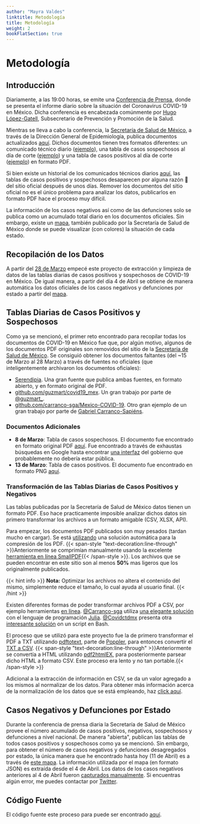 ```yaml
---
author: "Mayra Valdes"
linktitle: Metodología
title: Metodología
weight: 2
bookFlatSection: true
---
```


# Metodología

## Introducción
Diariamente, a las 19:00 horas, se emite una [Conferencia de Prensa](https://coronavirus.gob.mx/noticias/), donde se presenta el informe diario sobre la situación del Coronavirus COVID-19 en México. Dicha conferencia es encabezada comúnmente por [Hugo López-Gatell](https://twitter.com/HLGatell), Subsecretario de Prevención y Promoción de la Salud. 

Mientras se lleva a cabo la conferencia, la [Secretaría de Salud de México](https://www.gob.mx/salud), a través de la Dirección General de Epidemiología,  publica documentos actualizados [aquí](https://www.gob.mx/salud/documentos/coronavirus-covid-19-comunicado-tecnico-diario-238449). Dichos documentos tienen tres formatos diferentes: un comunicado técnico diario ([ejemplo](https://www.gob.mx/cms/uploads/attachment/file/546100/Comunicado_Tecnico_Diario_COVID-19_2020.04.09.pdf)), una tabla de casos sospechosos al día de corte ([ejemplo](https://datos.covid19in.mx/tablas-diarias/sospechosos/202004/20200409.pdf)) y una tabla de casos positivos al día de corte ([ejemplo](https://datos.covid19in.mx/tablas-diarias/positivos/202004/20200409.pdf)) en formato PDF. 

Si bien existe un historial de los comunicados técnicos diarios [aquí](https://www.gob.mx/salud/documentos/informacion-internacional-y-nacional-sobre-nuevo-coronavirus-2019-ncov), las tablas de casos positivos y sospechosos desaparecen por alguna razón 🤷 del sitio oficial después de unos días. Remover los documentos del sitio oficial no es el único problema para analizar los datos, publicarlos en formato PDF 
hace el proceso muy difícil. 

La información de los casos negativos así como de las defunciones solo se publica como un acumulado total diario en los documentos oficiales. Sin embargo, existe un [mapa](https://ncov.sinave.gob.mx/mapa.aspx), también publicado por la Secretaría de Salud de México donde se puede visualizar (con colores) la situación de cada estado.

## Recopilación de los Datos
A partir del [28 de Marzo](https://github.com/mayrop/covid19in-mx/commit/d472d10cc7a7fad9b11099af8d5ee4f7dc07037c) empecé este proyecto de extracción y limpieza de datos de las tablas diarias de casos positivos y sospechosos de COVID-19 en México. De igual manera, a partir del día 4 de Abril se obtiene de manera automática los datos oficiales de los casos negativos y defunciones por estado a partir del [mapa](https://ncov.sinave.gob.mx/mapa.aspx). 

## Tablas Diarias de Casos Positivos y Sospechosos 
Como ya se mencionó, el primer reto encontrado para recopilar todas los documentos de COVID-19 en México fue que, por algún motivo, algunos de los documentos PDF originales son removidos del sitio de la [Secretaría de Salud de México](https://www.gob.mx/salud/documentos/coronavirus-covid-19-comunicado-tecnico-diario-238449). Se consiguió obtener los documentos faltantes (del ~15 de Marzo al 28 Marzo) a través de fuentes no oficiales (que inteligentemente archivaron los documentos oficiales):
* [Serendipia](https://serendipia.digital/2020/03/datos-abiertos-sobre-casos-de-coronavirus-covid-19-en-mexico/). Una gran fuente que publica ambas fuentes, en formato abierto, y en formato original de PDF.
* [github.com/guzmart/covid19_mex](https://github.com/guzmart/covid19_mex). Un gran trabajo por parte de [@guzmart_](https://twitter.com/guzmart_).
* [github.com/carranco-sga/Mexico-COVID-19](https://github.com/carranco-sga/Mexico-COVID-19). Otro gran ejemplo de un gran trabajo por parte de [Gabriel Carranco-Sapiéns](https://github.com/carranco-sga).

### Documentos Adicionales
* **8 de Marzo**: Tabla de casos sospechosos. El documento fue encontrado en formato original PDF [aquí](https://slp.gob.mx/SSALUD/Documentos%20compartidos/Coronavirus/marzo/Tabla_casos_sospechosos_COVID-19_2020.03.08.pdf). Fue encontrado a través de exhaustas búsquedas en Google hasta encontrar [una interfaz](https://slp.gob.mx/SSALUD/Documentos%20compartidos/Forms/AllItems.aspx?RootFolder=%2FSSALUD%2FDocumentos%20compartidos%2FCoronavirus&FolderCTID=0x0120002C4A6E2BDD73D34899963849CA684C1C&View=%7BFA81CA67%2D551E%2D4BDD%2D9C03%2DCA3F799D0382%7D) del gobierno que probablemente no debería estar pública.
* **13 de Marzo**: Tabla de casos positivos. El documento fue encontrado en formato PNG [aquí](https://www.scribd.com/document/452680821/Tabla-casos-positivos-resultado-InDRE-2020-03-13).

### Transformación de las Tablas Diarias de Casos Positivos y Negativos 
Las tablas publicadas por la Secretaría de Salud de México datos tienen un formato PDF. Eso hace practicamente imposible analizar dichos datos sin primero transformar los archivos a un formato amigable (CSV, XLSX, API).

Para empezar, los documentos PDF publicados son muy pesados (tardan mucho en cargar). Se está [utilizando](https://github.com/mayrop/datos-covid19in-mx/blob/master/scripts/processing/compress.sh#L23) una solución automática para la compresión de los PDF. {{< span-style "text-decoration:line-through" >}}Anteriormente se comprimían manualmente usando la excelente <a href="https://smallpdf.com/compress-pdf" target="_blank">herramienta en línea SmallPDF</a>{{< /span-style >}}. Los archivos que se pueden encontrar en este sitio son al menos **50%** mas ligeros que los originalmente publicados. 

{{< hint info >}}
**Nota:** Optimizar los archivos no altera el contenido del mismo, simplemente reduce el tamaño, lo cual ayuda al usuario final.
{{< /hint >}}

Existen diferentes formas de poder transformar archivos PDF a CSV, por ejemplo herramientas [en línea](https://convertio.co/pdf-csv/). [@Carranco-sga](https://github.com/carranco-sga) utiliza [una elegante solución](https://github.com/carranco-sga/Mexico-COVID-19/blob/master/Scraping/pdf_scraping.jl#L7) con el lenguaje de programación [Julia](https://julialang.org/). [@Covidctdmx](https://github.com/covidctdmx) presenta otra [interesante solución](https://github.com/covidctdmx/covid_ctd_mx/blob/master/covid_ctd_mx.sh#L166) on un script en Bash.

El proceso que se utilizó para este proyecto fue la de primero transformar el PDF a TXT utilizando [pdftotext](https://en.wikipedia.org/wiki/Pdftotext), parte de [Poppler](https://poppler.freedesktop.org/), para entonces convertir el [TXT a CSV](https://github.com/mayrop/datos-covid19in-mx/blob/master/scripts/processing/parse_pdf.py). {{< span-style "text-decoration:line-through" >}}Anteriormente se convertía a HTML utilizando <a href="https://github.com/pdf2htmlEX/pdf2htmlEX" target="_blank">pdf2htmlEX</a>, para posteriormente parsear dicho HTML a formato CSV. Este proceso era lento y no tan portable.{{< /span-style >}}

Adicional a la extracción de información en CSV, se da un valor agregado a los mismos al normalizar de los datos. Para obtener más información acerca de la normalización de los datos que se está empleando, haz [click aquí](/docs/datos/tablas-casos/normalizacion/).

## Casos Negativos y Defunciones por Estado
Durante la conferencia de prensa diaria la Secretaría de Salud de México provee el número acumulado de casos positivos, negativos, sospechosos y defunciones a nivel nacional. 
De manera "abierta", publican las tablas de todos casos positivos y sospechosos como ya se mencionó. Sin embargo, para obtener el número de casos negativos y defunciones desagregados por estado, la única manera que he encontrado hasta hoy (11 de Abril) es a través de [este mapa](https://ncov.sinave.gob.mx/mapa.aspx). La información utilizada por el mapa (en formato JSON) es extraída desde el 4 de Abril. Los datos de los casos negativos anteriores al 4 de Abril fueron [capturados manualmente](https://github.com/mayrop/datos-covid19in-mx/blob/master/scripts/analysis/bak/totales.csv). Si encuentras algún error, me puedes contactar por [Twitter](htttps://twitter.com/@mayrop).  

## Código Fuente
El código fuente este proceso para puede ser encontrado [aquí](https://github.com/mayrop/datos-covid19in-mx/).

